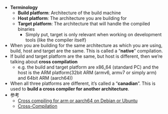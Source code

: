 - **Terminology**
	- **Build platform**: Architecture of the build machine
	- **Host platform**: The architecture you are building for
	- **Target platform**: The architecture that will handle the compiled binaries
		- Simply put, target is only relevant when working on development tools (like the compiler itself)
- When you are building for the same architecture as which you are using, build, host and target are the same. This is called a “**native**” compilation.
- If build and target platform are the same, but host is different, then we’re talking about **cross compilation**
	- e.g. the build and target platform are x86_64 (standard PC) and the host is the ARM platform(32bit ARM (armv6, armv7 or simply arm) and 64bit ARM (aarch64))
- When all three platforms are different, it’s called a “**canadian**”. This is used to **build a cross compiler for another architecture**.
- 参考
	- [Cross compiling for arm or aarch64 on Debian or Ubuntu](https://jensd.be/1126/linux/cross-compiling-for-arm-or-aarch64-on-debian-or-ubuntu)
	- [Cross-Compilation](https://www.gnu.org/software/automake/manual/html_node/Cross_002dCompilation.html)